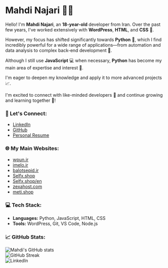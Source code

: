 # Mahdi Najari 👨‍💻

Hello! I'm **Mahdi Najari**, an **18-year-old** developer from Iran. Over the past few years, I've worked extensively with **WordPress**, **HTML**, and **CSS** 🎨.

However, my focus has shifted significantly towards **Python** 🐍, which I find incredibly powerful for a wide range of applications—from automation and data analysis to complex back-end development 🔧.

Although I still use **JavaScript** 💻 when necessary, **Python** has become my main area of expertise and interest 🚀.

I'm eager to deepen my knowledge and apply it to more advanced projects 📈.

I'm excited to connect with like-minded developers 🤝 and continue growing and learning together 🌱!

### 🔗 Let's Connect:
- [LinkedIn](https://www.linkedin.com/in/mahdi-najari-918301221)
- [GitHub](https://github.com/MetiNaj/README/edit/main/README.md)
- [Personal Resume](http://me.wpun.ir)

### 🌐 My Main Websites:
- [wpun.ir](http://wpun.ir)
- [imelo.ir](http://imelo.ir)
- [balotsepid.ir](http://balotsepid.ir)
- [Selfx.shop](http://Selfx.shop)
- [Selfx.shop/en](http://Selfx.shop/en)
- [zexahost.com](https://zexahost.com)
- [meti.shop](http://meti.shop)

### 💻 Tech Stack:
- **Languages:** Python, JavaScript, HTML, CSS
- **Tools:** WordPress, Git, VS Code, Node.js

### 📈 GitHub Stats:
![Mahdi's GitHub stats](https://github-readme-stats.vercel.app/api?username=MetiNaj&show_icons=true&theme=radical)  
![GitHub Streak](https://github-readme-streak-stats.herokuapp.com/?user=MetiNaj&theme=highcontrast)  
![LinkedIn](https://img.shields.io/badge/-LinkedIn-blue?style=flat-square&logo=linkedin&logoColor=white&link=https://www.linkedin.com/in/mahdi-najari-918301221)
